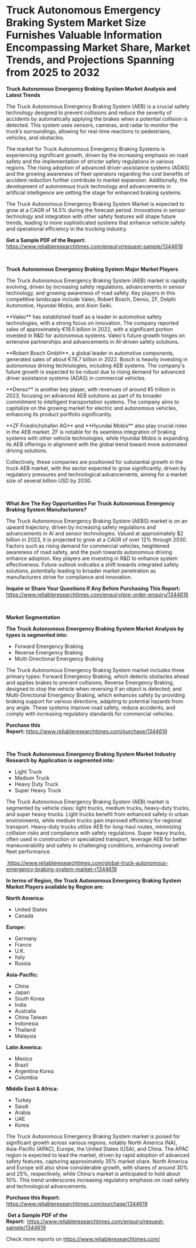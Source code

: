 <p><h1>Truck Autonomous Emergency Braking System Market Size Furnishes Valuable Information Encompassing Market Share, Market Trends, and Projections Spanning from 2025 to 2032</h1></p><p><strong>Truck Autonomous Emergency Braking System Market Analysis and Latest Trends</strong></p>
<p><p>The Truck Autonomous Emergency Braking System (AEB) is a crucial safety technology designed to prevent collisions and reduce the severity of accidents by automatically applying the brakes when a potential collision is detected. This system uses sensors, cameras, and radar to monitor the truck’s surroundings, allowing for real-time reactions to pedestrians, vehicles, and obstacles.</p><p>The market for Truck Autonomous Emergency Braking Systems is experiencing significant growth, driven by the increasing emphasis on road safety and the implementation of stricter safety regulations in various regions. The rising adoption of advanced driver-assistance systems (ADAS) and the growing awareness of fleet operators regarding the cost benefits of accident reduction further contribute to market expansion. Additionally, the development of autonomous truck technology and advancements in artificial intelligence are setting the stage for enhanced braking systems.</p><p>The Truck Autonomous Emergency Braking System Market is expected to grow at a CAGR of 14.5% during the forecast period. Innovations in sensor technology and integration with other safety features will shape future trends, leading to more sophisticated systems that enhance vehicle safety and operational efficiency in the trucking industry.</p></p>
<p><strong>Get a Sample PDF of the Report:&nbsp;</strong> <a href="https://www.reliableresearchtimes.com/enquiry/request-sample/1344619?utm_campaign=2720&utm_medium=2&utm_source=Github&utm_content=ia&utm_term=24032025&utm_id=truck-autonomous-emergency-braking-system">https://www.reliableresearchtimes.com/enquiry/request-sample/1344619</a></p>
<p>&nbsp;</p>
<p><strong>Truck Autonomous Emergency Braking System Major Market Players</strong></p>
<p><p>The Truck Autonomous Emergency Braking System (AEB) market is rapidly evolving, driven by increasing safety regulations, advancements in sensor technology, and growing awareness of road safety. Key players in this competitive landscape include Valeo, Robert Bosch, Denso, ZF, Delphi Automotive, Hyundai Mobis, and Aisin Seiki.</p><p>**Valeo** has established itself as a leader in automotive safety technologies, with a strong focus on innovation. The company reported sales of approximately €19.5 billion in 2022, with a significant portion invested in R&D for autonomous systems. Valeo's future growth hinges on extensive partnerships and advancements in AI-driven safety solutions.</p><p>**Robert Bosch GmbH**, a global leader in automotive components, generated sales of about €78.7 billion in 2022. Bosch is heavily investing in autonomous driving technologies, including AEB systems. The company's future growth is expected to be robust due to rising demand for advanced driver assistance systems (ADAS) in commercial vehicles.</p><p>**Denso** is another key player, with revenues of around ¥5 trillion in 2023, focusing on advanced AEB solutions as part of its broader commitment to intelligent transportation systems. The company aims to capitalize on the growing market for electric and autonomous vehicles, enhancing its product portfolio significantly.</p><p>**ZF Friedrichshafen AG** and **Hyundai Mobis** also play crucial roles in the AEB market. ZF is notable for its seamless integration of braking systems with other vehicle technologies, while Hyundai Mobis is expanding its AEB offerings in alignment with the global trend toward more automated driving solutions.</p><p>Collectively, these companies are positioned for substantial growth in the truck AEB market, with the sector expected to grow significantly, driven by regulatory pressures and technological advancements, aiming for a market size of several billion USD by 2030.</p></p>
<p>&nbsp;</p>
<p><strong>What Are The Key Opportunities For Truck Autonomous Emergency Braking System Manufacturers?</strong></p>
<p><p>The Truck Autonomous Emergency Braking System (AEBS) market is on an upward trajectory, driven by increasing safety regulations and advancements in AI and sensor technologies. Valued at approximately $2 billion in 2023, it is projected to grow at a CAGR of over 12% through 2030. Factors such as rising demand for commercial vehicles, heightened awareness of road safety, and the push towards autonomous driving enhance adoption. Key players are investing in R&D to enhance system effectiveness. Future outlook indicates a shift towards integrated safety solutions, potentially leading to broader market penetration as manufacturers strive for compliance and innovation.</p></p>
<p><strong>Inquire or Share Your Questions If Any Before Purchasing This Report:</strong> <a href="https://www.reliableresearchtimes.com/enquiry/pre-order-enquiry/1344619?utm_campaign=2720&utm_medium=2&utm_source=Github&utm_content=ia&utm_term=24032025&utm_id=truck-autonomous-emergency-braking-system">https://www.reliableresearchtimes.com/enquiry/pre-order-enquiry/1344619</a></p>
<p>&nbsp;</p>
<p><strong>Market Segmentation</strong></p>
<p><strong>The Truck Autonomous Emergency Braking System Market Analysis by types is segmented into:</strong></p>
<p><ul><li>Forward Emergency Braking</li><li>Reverse Emergency Braking</li><li>Multi-Directional Emergency Braking</li></ul></p>
<p><p>The Truck Autonomous Emergency Braking System market includes three primary types: Forward Emergency Braking, which detects obstacles ahead and applies brakes to prevent collisions; Reverse Emergency Braking, designed to stop the vehicle when reversing if an object is detected; and Multi-Directional Emergency Braking, which enhances safety by providing braking support for various directions, adapting to potential hazards from any angle. These systems improve road safety, reduce accidents, and comply with increasing regulatory standards for commercial vehicles.</p></p>
<p><strong>Purchase this Report:&nbsp;</strong><a href="https://www.reliableresearchtimes.com/purchase/1344619?utm_campaign=2720&utm_medium=2&utm_source=Github&utm_content=ia&utm_term=24032025&utm_id=truck-autonomous-emergency-braking-system">https://www.reliableresearchtimes.com/purchase/1344619</a></p>
<p>&nbsp;</p>
<p><strong>The Truck Autonomous Emergency Braking System Market Industry Research by Application is segmented into:</strong></p>
<p><ul><li>Light Truck</li><li>Medium Truck</li><li>Heavy Duty Truck</li><li>Super Heavy Truck</li></ul></p>
<p><p>The Truck Autonomous Emergency Braking System (AEB) market is segmented by vehicle class: light trucks, medium trucks, heavy-duty trucks, and super heavy trucks. Light trucks benefit from enhanced safety in urban environments, while medium trucks gain improved efficiency for regional transport. Heavy-duty trucks utilize AEB for long-haul routes, minimizing collision risks and compliance with safety regulations. Super heavy trucks, often used in construction or specialized transport, leverage AEB for better maneuverability and safety in challenging conditions, enhancing overall fleet performance.</p></p>
<p><a href="https://www.reliableresearchtimes.com/global-truck-autonomous-emergency-braking-system-market-r1344619?utm_campaign=2720&utm_medium=2&utm_source=Github&utm_content=ia&utm_term=24032025&utm_id=truck-autonomous-emergency-braking-system">&nbsp;https://www.reliableresearchtimes.com/global-truck-autonomous-emergency-braking-system-market-r1344619</a></p>
<p><strong>In terms of Region, the Truck Autonomous Emergency Braking System Market Players available by Region are:</strong></p>
<p>
    <p> <strong> North America: </strong>
        <ul>
            <li>United States</li>
            <li>Canada</li>
        </ul>
        </p> 
    <p> <strong> Europe: </strong>
        <ul>
            <li>Germany</li>
            <li>France</li>
            <li>U.K.</li>
            <li>Italy</li>
            <li>Russia</li>
        </ul>
        </p> 
    <p> <strong> Asia-Pacific: </strong>
        <ul>
            <li>China</li>
            <li>Japan</li>
            <li>South Korea</li>
            <li>India</li>
            <li>Australia</li>
            <li>China Taiwan</li>
            <li>Indonesia</li>
            <li>Thailand</li>
            <li>Malaysia</li>
        </ul>
        </p> 
    <p> <strong> Latin America: </strong>
        <ul>
            <li>Mexico</li>
            <li>Brazil</li>
            <li>Argentina Korea</li>
            <li>Colombia</li>
        </ul>
        </p> 
    <p> <strong> Middle East & Africa: </strong>
        <ul>
            <li>Turkey</li>
            <li>Saudi</li>
            <li>Arabia</li>
            <li>UAE</li>
            <li>Korea</li>
        </ul>
    </p>
    </p>
<p><p>The Truck Autonomous Emergency Braking System market is poised for significant growth across various regions, notably North America (NA), Asia-Pacific (APAC), Europe, the United States (USA), and China. The APAC region is expected to lead the market, driven by rapid adoption of advanced safety features, capturing approximately 35% market share. North America and Europe will also show considerable growth, with shares of around 30% and 25%, respectively, while China's market is anticipated to hold about 10%. This trend underscores increasing regulatory emphasis on road safety and technological advancements.</p></p>
<p><strong>Purchase this Report: </strong><a href="https://www.reliableresearchtimes.com/purchase/1344619?utm_campaign=2720&utm_medium=2&utm_source=Github&utm_content=ia&utm_term=24032025&utm_id=truck-autonomous-emergency-braking-system">https://www.reliableresearchtimes.com/purchase/1344619</a></p>
<p>&nbsp;<strong>Get a Sample PDF of the Report:&nbsp;&nbsp;</strong><a href="https://www.reliableresearchtimes.com/enquiry/request-sample/1344619?utm_campaign=2720&utm_medium=2&utm_source=Github&utm_content=ia&utm_term=24032025&utm_id=truck-autonomous-emergency-braking-system">https://www.reliableresearchtimes.com/enquiry/request-sample/1344619</a></p>
<p><strong></strong></p>
<p>Check more reports on <a href="https://www.reliableresearchtimes.com/?utm_campaign=2720&utm_medium=2&utm_source=Github&utm_content=ia&utm_term=24032025&utm_id=truck-autonomous-emergency-braking-system">https://www.reliableresearchtimes.com/</a></p>